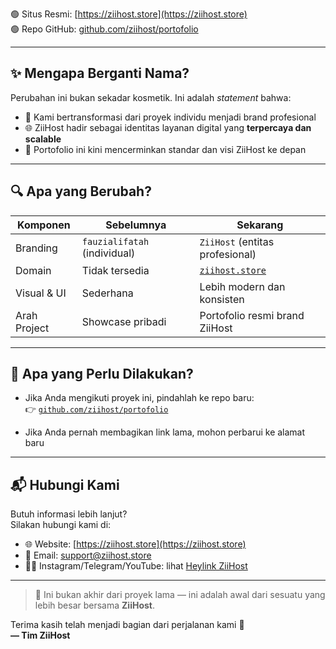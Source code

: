 
🟢 Situs Resmi: [https://ziihost.store](https://ziihost.store)  
🟢 Repo GitHub: [github.com/ziihost/portofolio](https://github.com/ziihost/portofolio)

---

## ✨ Mengapa Berganti Nama?

Perubahan ini bukan sekadar kosmetik. Ini adalah _statement_ bahwa:

- 🧠 Kami bertransformasi dari proyek individu menjadi brand profesional
- 🌐 ZiiHost hadir sebagai identitas layanan digital yang **terpercaya dan scalable**
- 🎯 Portofolio ini kini mencerminkan standar dan visi ZiiHost ke depan

---

## 🔍 Apa yang Berubah?

| Komponen       | Sebelumnya                     | Sekarang                       |
|----------------|--------------------------------|--------------------------------|
| Branding       | `fauzialifatah` (individual)   | `ZiiHost` (entitas profesional)|
| Domain         | Tidak tersedia                 | [`ziihost.store`](https://ziihost.store) |
| Visual & UI    | Sederhana                      | Lebih modern dan konsisten     |
| Arah Project   | Showcase pribadi               | Portofolio resmi brand ZiiHost |

---

## 📎 Apa yang Perlu Dilakukan?

- Jika Anda mengikuti proyek ini, pindahlah ke repo baru:  
  👉 [`github.com/ziihost/portofolio`](https://github.com/ziihost/portofolio)
  
- Jika Anda pernah membagikan link lama, mohon perbarui ke alamat baru

---

## 📬 Hubungi Kami

Butuh informasi lebih lanjut?  
Silakan hubungi kami di:

- 🌐 Website: [https://ziihost.store](https://ziihost.store)
- 📧 Email: [support@ziihost.store](mailto:support@ziihost.store)
- 🧑‍💻 Instagram/Telegram/YouTube: lihat [Heylink ZiiHost](https://heylink.me/fauzialifatah)

---

> 🚀 Ini bukan akhir dari proyek lama — ini adalah awal dari sesuatu yang lebih besar bersama **ZiiHost**.

Terima kasih telah menjadi bagian dari perjalanan kami 🙏  
**— Tim ZiiHost**

